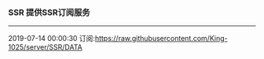 ### SSR 提供SSR订阅服务
---
2019-07-14 00:00:30 订阅:https://raw.githubusercontent.com/King-1025/server/SSR/DATA
